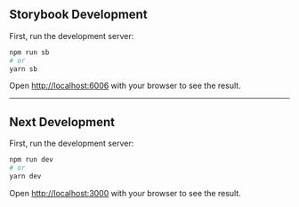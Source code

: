 ## Storybook Development

First, run the development server:

```bash
npm run sb
# or
yarn sb
```

Open [http://localhost:6006](http://localhost:3000) with your browser to see the result.

---

## Next Development

First, run the development server:

```bash
npm run dev
# or
yarn dev

```

Open [http://localhost:3000](http://localhost:3000) with your browser to see the result.
